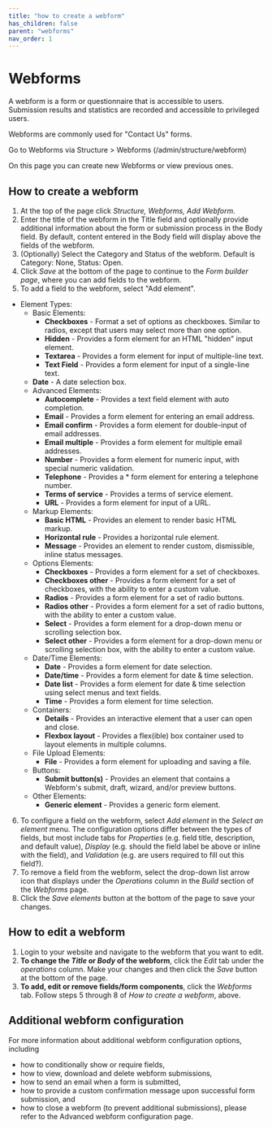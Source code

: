 ```yaml
---
title: "how to create a webform"
has_children: false
parent: "webforms"
nav_order: 1
---
```


# Webforms

A webform is a form or questionnaire that is accessible to users. Submission results and statistics are recorded and accessible to privileged users.

Webforms are commonly used for "Contact Us" forms.

Go to Webforms via Structure > Webforms (/admin/structure/webform)

On this page you can create new Webforms or view previous ones.

## How to create a webform

1. At the top of the page click *Structure, Webforms, Add Webform.* 
2. Enter the title of the webform in the Title field and optionally provide additional information about the form or submission process in the Body field. By default, content entered in the Body field will display above the fields of the webform.
3. (Optionally) Select the Category and Status of the webform. Default is Category: None, Status: Open.
4. Click *Save* at the bottom of the page to continue to the *Form builder page*, where you can add fields to the webform.
5. To add a field to the webform, select "Add element".
- Element Types:
  - Basic Elements:
    - **Checkboxes** - Format a set of options as checkboxes. Similar to radios, except that users may select more than one option.
    - **Hidden** - Provides a form element for an HTML "hidden" input element.
    - **Textarea** - Provides a form element for input of multiple-line text.
    - **Text Field** - Provides a form element for input of a single-line text.
   - **Date** - A date selection box.
  - Advanced Elements:
    - **Autocomplete** - Provides a text field element with auto completion.
    - **Email** - Provides a form element for entering an email address.
    - **Email confirm** - Provides a form element for double-input of email addresses.
    - **Email multiple** - Provides a form element for multiple email addresses.
    - **Number** - Provides a form element for numeric input, with special numeric validation.
    - **Telephone** - Provides a * form element for entering a telephone number.
    - **Terms of service** - Provides a terms of service element.
    - **URL** - Provides a form element for input of a URL.
  - Markup Elements:
    - **Basic HTML** - Provides an element to render basic HTML markup.
    - **Horizontal rule** - Provides a horizontal rule element.
    - **Message** - Provides an element to render custom, dismissible, inline status messages.
  - Options Elements:
    - **Checkboxes** - Provides a form element for a set of checkboxes.
    - **Checkboxes other** - Provides a form element for a set of checkboxes, with the ability to enter a custom value.
    - **Radios** - Provides a form element for a set of radio buttons.
    - **Radios other** - Provides a form element for a set of radio buttons, with the ability to enter a custom value.
    - **Select** - Provides a form element for a drop-down menu or scrolling selection box.
    - **Select other** - Provides a form element for a drop-down menu or scrolling selection box, with the ability to enter a custom value.
  - Date/Time Elements:
    - **Date** - Provides a form element for date selection.
    - **Date/time** - Provides a form element for date & time selection.
    - **Date list** - Provides a form element for date & time selection using select menus and text fields.
    - **Time** - Provides a form element for time selection.
  - Containers:
    - **Details** - Provides an interactive element that a user can open and close.
    - **Flexbox layout** - Provides a flex(ible) box container used to layout elements in multiple columns.
  - File Upload Elements:
    - **File** - Provides a form element for uploading and saving a file.
  - Buttons:
    - **Submit button(s)** - Provides an element that contains a Webform's submit, draft, wizard, and/or preview buttons.
  - Other Elements:
    - **Generic element** - Provides a generic form element.
6. To configure a field on the webform, select *Add element* in the *Select an element* menu. The configuration options differ between the types of fields, but most include tabs for *Properties* (e.g. field title, description, and default value), *Display* (e.g. should the field label be above or inline with the field), and *Validation* (e.g. are users required to fill out this field?).
7. To remove a field from the webform, select the drop-down list arrow icon that displays under the *Operations* column in the *Build* section of the *Webforms* page.
8. Click the *Save elements* button at the bottom of the page to save your changes.

## How to edit a webform

1. Login to your website and navigate to the webform that you want to edit.
2. **To change the *Title* or *Body* of the webform**, click the *Edit* tab under the *operations* column. Make your changes and then click the *Save* button at the bottom of the page.
3. **To add, edit or remove fields/form components**, click the *Webforms* tab. Follow steps 5 through 8 of *How to create a webform*, above.

## Additional webform configuration

For more information about additional webform configuration options, including
  - how to conditionally show or require fields,
  - how to view, download and delete webform submissions,
  - how to send an email when a form is submitted,
  - how to provide a custom confirmation message upon successful form submission, and
  - how to close a webform (to prevent additional submissions),
please refer to the Advanced webform configuration page.
